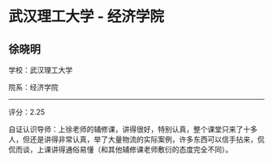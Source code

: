 # 武汉理工大学 - 经济学院

## 徐晓明

学校：武汉理工大学

院系：经济学院

* * *

评分：2.25

自证认识导师：上徐老师的辅修课，讲得很好，特别认真，整个课堂只来了十多人，但还是讲得非常认真，举了大量物流的实际案例，许多东西可以信手拈来，侃侃而谈，上课讲得通俗易懂（和其他辅修课老师敷衍的态度完全不同）。